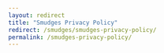 ```yaml
---
layout: redirect
title: "Smudges Privacy Policy"
redirect: /smudges/smudges-privacy-policy/
permalink: /smudges-privacy-policy/
---
```

